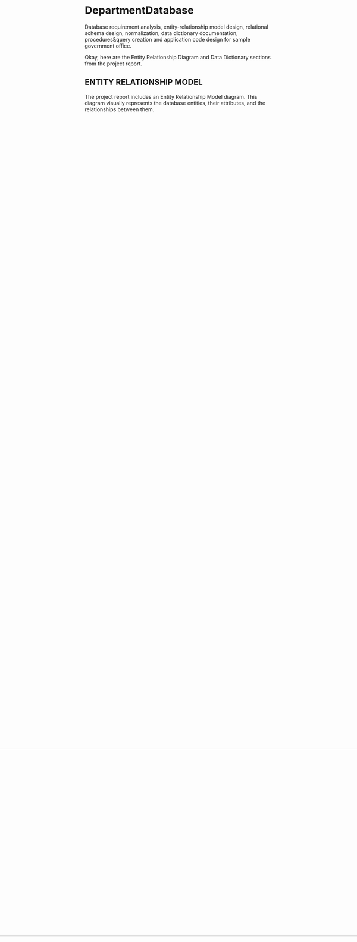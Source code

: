 # DepartmentDatabase

Database requirement analysis, entity-relationship model design, relational schema design, normalization, data dictionary documentation, procedures&amp;query creation and application code design for sample government office.

Okay, here are the Entity Relationship Diagram and Data Dictionary sections from the project report.

## ENTITY RELATIONSHIP MODEL

The project report includes an Entity Relationship Model diagram. This diagram visually represents the database entities, their attributes, and the relationships between them.

<img src="resources/image.png" alt="alt text" style="transform: rotate(270deg);" width="100%">

## DATA DICTIONARY

The Data Dictionary details the structure of each table in the database.

### Division

Stores department division details.

| Attribute Name | Description                 | Datatype      | Domain                 | Nullable | PK  | FK  |
| :------------- | :-------------------------- | :------------ | :--------------------- | :------- | :-- | :-- |
| divisionId     | Unique ID for each division | Char (4)      | 0000-999               | No       | Yes | No  |
| name           | Name of the division        | Varchar2(50)  | All                    | No       | No  | No  |
| email          | Division email address      | Varchar2(100) | Valid email format     | No       | No  | No  |
| phone          | Division contact number     | Char (10)     | 1111111111- 9999999999 | Yes      | No  | No  |

### Employee

Records employee information.

| Attribute Name | Description                        | Datatype      | Domain                                                           | Nullable | PK  | FK  |
| :------------- | :--------------------------------- | :------------ | :--------------------------------------------------------------- | :------- | :-- | :-- |
| employeeId     | Unique ID for each employee        | Char (5)      | Alphanumeric                                                     | No       | Yes | No  |
| firstName      | Employee's first name              | Varchar2(50)  | All                                                              | No       | No  | No  |
| lastName       | Employee's last name               | Varchar2(50)  | All                                                              | No       | No  | No  |
| email          | Employee email                     | Varchar2(100) | Valid email format                                               | No       | No  | No  |
| phone          | Employee phone number              | Char (10)     | 1111111111- 9999999999                                           | Yes      | No  | No  |
| division       | Division to which employee belongs | Char (4)      | 0000-9999                                                        | No       | No  | Yes |
| role           | Role of the employee               | Char (4)      | Alphanumeric                                                     | No       | No  | Yes |
| manager        | Manager above employee             | Char (5)      | Alphanumeric                                                     | Yes      | No  | Yes |
| status         | Status of the employee             | Varchar2(15)  | Fixed set {active, left, retired, terminated}. Default ‘active’. | No       | No  | No  |

### Login

Manages user credentials.

| Attribute Name | Description                        | Datatype       | Domain         | Nullable | PK  | FK  |
| :------------- | :--------------------------------- | :------------- | :------------- | :------- | :-- | :-- |
| employee       | employeeId from the employee table | Char (5)       | Alphanumeric   | No       | Yes | Yes |
| userName       | Login username                     | Varchar2(25)   | All and Unique | No       | No  | No  |
| hashedPassword | Password in hashed format          | Varchar2 (256) | All            | No       | No  | No  |

### Role

Defines job roles and salaries.

| Attribute Name | Description                 | Datatype     | Domain            | Nullable | PK  | FK  |
| :------------- | :-------------------------- | :----------- | :---------------- | :------- | :-- | :-- |
| roleId         | Unique role identifier      | Char (4)     | Alphanumeric      | No       | Yes | No  |
| title          | Title of the role           | Varchar2(50) | All               | No       | No  | No  |
| salary         | Salary assigned to the role | Number       | Between 3k to 50k | No       | No  | No  |

### Project

Stores project-related details.

| Attribute Name | Description           | Datatype      | Domain       | Nullable | PK  | FK  |
| :------------- | :-------------------- | :------------ | :----------- | :------- | :-- | :-- |
| projectId      | Unique ID for project | Char (10)     | Alphanumeric | No       | Yes | No  |
| name           | Project name          | Varchar2(100) | All          | No       | No  | No  |
| startDate      | Start date            | Date          | > 2000-01-01 | No       | No  | No  |
| endDate        | End date              | Date          | >startDate   | Yes      | No  | No  |
| street         | Street address        | Varchar2(100) | All          | No       | No  | No  |
| district       | District name         | Varchar2(15)  | All          | No       | No  | No  |
| province       | Province name         | Varchar2(15)  | All          | No       | No  | No  |
| zip            | Postal code           | Char (5)      | 11111-99999  | No       | No  | No  |

### Budget

Budget allocated to projects.

| Attribute Name  | Description                                     | Datatype  | Domain        | Nullable | PK  | FK  |
| :-------------- | :---------------------------------------------- | :-------- | :------------ | :------- | :-- | :-- |
| budgetId        | Unique budget ID                                | Char (10) | Alphanumeric  | No       | Yes | No  |
| Project         | Id of the project for which budget is allocated | Char (10) | Alphanumeric  | No       | No  | Yes |
| amountAllocated | Total allocated amount                          | Number    | "> 1,000,000" | No       | No  | No  |
| dateApproved    | Date of approval                                | Date      | >2000-01-01   | No       | No  | No  |

### Contractor

Information about external contractors.

| Attribute Name | Description               | Datatype      | Domain                                                              | Nullable | PK  | FK  |
| :------------- | :------------------------ | :------------ | :------------------------------------------------------------------ | :------- | :-- | :-- |
| contractorId   | Unique contractor ID      | Char (10)     | Alphanumeric                                                        | No       | Yes | No  |
| name           | Contractor's company name | Varchar2(100) | All                                                                 | No       | No  | No  |
| email          | Contact email, unique     | Varchar2(100) | Valid email format                                                  | No       | No  | No  |
| phone          | Contact phone, unique     | Char (10)     | 1111111111- 9999999999                                              | No       | No  | No  |
| street         | Street address            | Varchar2(100) | All                                                                 | No       | No  | No  |
| district       | District name             | Varchar2(15)  | All                                                                 | No       | No  | No  |
| province       | Province name             | Varchar2(15)  | All                                                                 | No       | No  | No  |
| zip            | Postal code               | Char (5)      | 11111-99999                                                         | No       | No  | No  |
| status         | Status of the employee    | Varchar2(15)  | Fixed set {active, left, suspended, blacklisted}. Default ‘active’. | No       | No  | No  |

### License

Records contractor licenses.

| Attribute Name | Description                             | Datatype  | Domain       | Nullable | PK  | FK  |
| :------------- | :-------------------------------------- | :-------- | :----------- | :------- | :-- | :-- |
| licenseNum     | Unique license number                   | Char (10) | Alphanumeric | No       | Yes | No  |
| contractorId   | Id of contractor to whom license issued | Char (10) | Alphanumeric | No       | No  | Yes |
| issueDate      | License issue date                      | Date      | >2000-01-01  | No       | No  | No  |
| expiryDate     | License expiration date                 | Date      | >issueDate   | No       | No  | No  |

### Assignment

Tracks who are assigned to which project with which license and supervisor, and the status of the project at that instance.

| Attribute Name | Description                           | Datatype     | Domain                                                  | Nullable | PK  | FK  |
| :------------- | :------------------------------------ | :----------- | :------------------------------------------------------ | :------- | :-- | :-- |
| project        | Id of the project                     | Char (10)    | Alphanumeric                                            | No       | Yes | Yes |
| projectStatus  | Status of the project                 | Varchar2(15) | Fixed set {planning, procurement, building, completing} | No       | Yes | No  |
| license        | License Number of the project handler | Char (10)    | Alphanumeric                                            | No       | Yes | Yes |
| employee       | Id of supervising employee            | Char (5)     | Alphanumeric                                            | No       | Yes | Yes |
| startDate      | Assignment start date                 | Date         | > 2000-01-01                                            | No       | No  | No  |
| endDate        | Assignment end date                   | Date         | > startDate                                             | Yes      | No  | No  |
